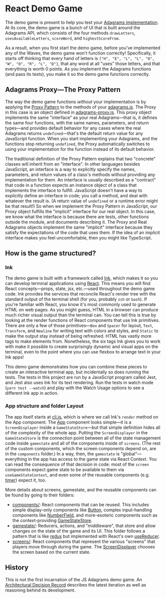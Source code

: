 # React Demo Game

The demo game is present to help you test your [Adagrams implementation](../adagrams.js). At its core, the demo game is a bunch of UI that is built around the Adagrams API, which consists of the four methods `drawLetters`, `usesAvailableLetters`, `scoreWord`, and `highestScoreFrom`.

As a result, when you first start the demo game, before you've implemented any of the Waves, the demo game won't function correctly! Specifically, it starts off thinking that every hand of letters is `["H", "E", "L", "L", "O", "W", "O", "R", "L", "D"]`, that any word at all "uses" those letters, and that everything is worth 0 points. As you implement the Adagrams functions (and pass its tests), you make it so the demo game functions correctly.

## Adagrams Proxy—The Proxy Pattern

The way the demo game functions *without* your implementation is by applying the [Proxy Pattern](https://en.wikipedia.org/wiki/Proxy_pattern) to the methods of your [adagrams.js](../adagrams.js). The Proxy in this case is an object defined in [adagrams-proxy.js](./adagrams-proxy.js). This proxy object implements the same "interface" as your real Adagrams—that is, it defines the same four functions, with the same names, parameters, and return types—and provides default behavior for any cases where the real Adagrams returns `undefined`—that's the default return value for any JavaScript function. When you start implementing your Adagrams, and the functions stop returning `undefined`, the Proxy automatically switches to using your implementation for the function instead of its default behavior.

The traditional definition of the Proxy Pattern explains that two "concrete" classes will inherit from an "interface". In other languages besides JavaScript, an interface is a way to explicitly specify the names, parameters, and return values of a class's methods without providing any implementation for them. An interface is usually described as a "contract" that code in a function expects an instance object of a class that implements the interface to fulfill. JavaScript doesn't have a way to explicitly define an interface in code; you call a method, and deal with whatever the result is. (A return value of `undefined` or a runtime error might be that result!) So when we implement the Proxy Pattern in JavaScript, our Proxy object fulfills the "implicit" interface for our real object. In this case, we know what the interface is because there are tests, other functions outside the module, and documents describing it. The Proxy and Real Adagrams objects implement the same "implicit" interface because they satisfy the expectations of the code that uses them. If the idea of an implicit interface makes you feel uncomfortable, then you might like TypeScript.

## How is the game structured?
### Ink
The demo game is built with a framework called [Ink](https://github.com/vadimdemedes/ink#readme), which makes it so you can develop terminal applications using [React](https://reactjs.org/). This means you will find React concepts—props, state, jsx, etc.—used throughout the demo game code. Ink provides the services that reconcile React's render tree with the standard output of the terminal shell (for you, probably `zsh` or `bash`). If you're familiar with React, you know it's most commonly used to generate HTML on web pages. As you might guess, HTML in a browser can produce much richer visual output than the terminal can. You can tell this is true by looking at the render functions of React components that use Ink primitives. There are only a few of those primitives—`Box` and `Spacer` for layout, `Text`, `Transform`, and `Newline` for writing text with colors and styles, and `Static` to make the output stay instead of being refreshed. HTML has vastly more tags to make elements from. Nonetheless, the six tags Ink gives you to work with make it possible to create surprisingly dynamic and visual apps on the terminal, even to the point where you can use flexbox to arrange text in your Ink apps!

This demo game demonstrates how you can combine these pieces to create an interactive terminal app, but incidentally so does running the tests. The tests in this project are run by a JavaScript program called Jest, and Jest also uses Ink for its text rendering. Run the tests in watch mode (`yarn test --watch`) and play with the Watch Usage options to see a different Ink app in action.

### App structure and folder Layout
The app itself starts at [cli.js](./cli.js), which is where we call Ink's `render` method on the App component. The [App](./app.js) component looks simple—it is a `ScreenDisplayer` inside a `GameStateStore`—but that simple definition hides all of the complexity of the whole app. Putting the `ScreenDisplayer` in the `GameStateStore` is the connection point between all of the state management code inside `gamestate` and all of the components inside of `screens`. (The rest of the custom components, which the screen components depend on, are in the `components` folder.) In a way, then, the `gamestate` is "global"—everything in the app has access to the game state via React Context. You can read the consequence of that decision in code: most of the `screen` components expect game state to be available to them via `useGameStateContext`, and even some of the reusable components (e.g. [timer](./components/timer.js)) expect it, too.

More details about screens, gamestate, and the reusable components can be found by going to their folders:
- [components/](./components/): React components that can be reused. This includes simple display-only components like [Button](./components/button.js), complex input-handling components like [NumberField](./components/number-field.js), and more-esoteric components such as the context-providing [GameStateStore](./components/gamestate-context.js).
- [gamestate/](./gamestate/): Reducers, actions, and "middleware", that store and allow changes on the state of the game and its UI. This folder follows a pattern that is like [redux](https://redux.js.org/tutorials/essentials/part-1-overview-concepts#what-is-redux) but implemented with React's own [useReducer](https://reactjs.org/docs/hooks-reference.html#usereducer).
- [screens/](./screens/): React components that represent the various "screens" that players move through during the game. The [ScreenDisplayer](./screens/index.js) chooses the screen based on the current state.

## History
This is not the first incarnation of the JS Adagrams demo game. An [Architectural Decision Record](./docs/adr.md) describes the latest iteration as well as reasoning behind its development.
